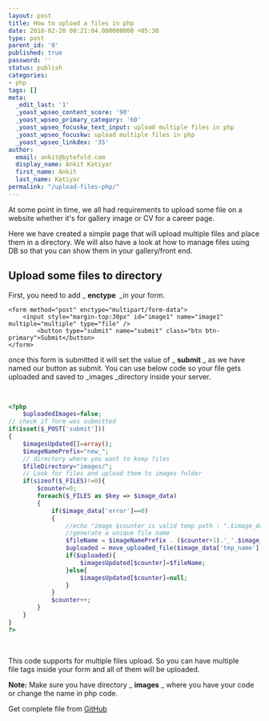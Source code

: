 ```yaml
---
layout: post
title: How to upload a files in php
date: 2018-02-20 00:21:04.000000000 +05:30
type: post
parent_id: '0'
published: true
password: ''
status: publish
categories:
- php
tags: []
meta:
  _edit_last: '1'
  _yoast_wpseo_content_score: '90'
  _yoast_wpseo_primary_category: '60'
  _yoast_wpseo_focuskw_text_input: upload multiple files in php
  _yoast_wpseo_focuskw: upload multiple files in php
  _yoast_wpseo_linkdex: '35'
author:
  email: ankit@bytefold.com
  display_name: Ankit Katiyar
  first_name: Ankit
  last_name: Katiyar
permalink: "/upload-files-php/"
---
```

At some point in time, we all had requirements to upload some file on a website whether it's for gallery image or CV for a career page.

Here we have created a simple page that will upload multiple files and place them in a directory. We will also have a look at how to manage files using DB so that you can show them in your gallery/front end.

## Upload some files to directory

First, you need to add _ **enctype&nbsp;** _in your form.

```
<form method="post" enctype="multipart/form-data">
	<input style="margin-top:30px" id="image1" name="image1" multiple="multiple" type="file" />
        <button type="submit" name="submit" class="btn btn-primary">Submit</button>
</form>
```

once this form is submitted it will set the value of&nbsp;_ **submit** _ as we have named our button as submit. You can use below code so your file gets uploaded and saved to _images&nbsp;_directory inside your server.

&nbsp;

```php
<?php
	$uploadedImages=false;
// check if form was submitted
if(isset($_POST['submit']))
{
	$imagesUpdated[]=array();
	$imageNamePrefix="new_";
	// directory where you want to keep files
	$fileDirectory="images/";
	// Look for files and upload them to images folder
	if(sizeof($_FILES)!=0){
		$counter=0;
		foreach($_FILES as $key => $image_data)
		{
			if($image_data['error']==0)
			{
				//echo "image $counter is valid temp path : ".$image_data['tmp_name']." actual path: images/".$image_data['name'];
				//generate a unique file name
				$fileName = $imageNamePrefix . ($counter+1).'_'.$image_data['name'];
				$uploaded = move_uploaded_file($image_data['tmp_name'], $fileDirectory.$fileName);
				if($uploaded){
					$imagesUpdated[$counter]=$fileName;
				}else{
					$imagesUpdated[$counter]=null;
				}
			}
			$counter++;
		}
	}
}
?>
```

&nbsp;

This code supports for&nbsp;multiple files upload. So you can have multiple file&nbsp;tags inside your form and all of them will be uploaded.

**Note:** Make sure you have directory _ **images** _ where you have your code or change the name in php code.

Get complete file from [GitHub](https://github.com/ankitkatiyar91/bytefold/blob/master/php/file-upload.php)

&nbsp;

&nbsp;

